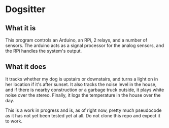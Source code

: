 # Dogsitter

## What it is
This program controls an Arduino, an RPi, 2 relays, and a number of sensors. The arduino acts as a signal processor for the analog sensors, and the RPi handles the system's output.
## What it does
It tracks whether my dog is upstairs or downstairs, and turns a light on in her location if it's after sunset. It also tracks the noise level in the house, and if there is nearby construction or a garbage truck outside, it plays white noise over the stereo. Finally, it logs the temperature in the house over the day.

This is a work in progress and is, as of right now, pretty much pseudocode as it has not yet been tested yet at all. Do not clone this repo and expect it to work.
